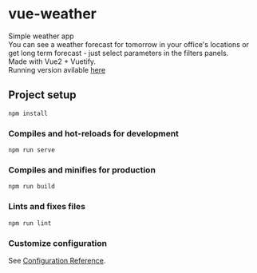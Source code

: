 # vue-weather

Simple weather app<br>
You can see a weather forecast for tomorrow in your office's locations or get long term forecast - just select parameters in the filters panels.<br>
Made with Vue2 + Vuetify.<br>
Running version avilable [here](https://vue-weather-app-khaki.vercel.app/)
## Project setup
```
npm install
```

### Compiles and hot-reloads for development
```
npm run serve
```

### Compiles and minifies for production
```
npm run build
```

### Lints and fixes files
```
npm run lint
```

### Customize configuration
See [Configuration Reference](https://cli.vuejs.org/config/).
